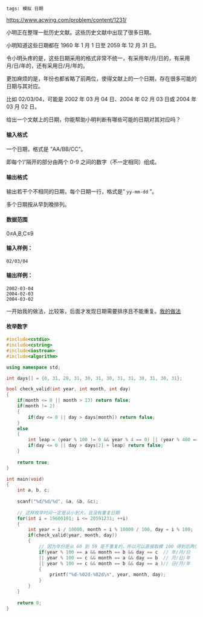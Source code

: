 ```
tags: 模拟 日期
```



https://www.acwing.com/problem/content/1231/



小明正在整理一批历史文献。这些历史文献中出现了很多日期。

小明知道这些日期都在 1960 年 1 月 1 日至 2059 年 12 月 31 日。

令小明头疼的是，这些日期采用的格式非常不统一，有采用年/月/日的，有采用月/日/年的，还有采用日/月/年的。

更加麻烦的是，年份也都省略了前两位，使得文献上的一个日期，存在很多可能的日期与其对应。

比如 02/03/04，可能是 2002 年 03 月 04 日、2004 年 02 月 03 日或 2004 年 03 月 02 日。

给出一个文献上的日期，你能帮助小明判断有哪些可能的日期对其对应吗？

#### 输入格式

一个日期，格式是 ”AA/BB/CC”。

即每个’/’隔开的部分由两个 0-9 之间的数字（不一定相同）组成。

#### 输出格式

输出若干个不相同的日期，每个日期一行，格式是” `yy-mm-dd` ”。

多个日期按从早到晚排列。

#### 数据范围

0≤A,B,C≤9

#### 输入样例：

```
02/03/04
```

#### 输出样例：

```
2002-03-04
2004-02-03
2004-03-02
```



一开始我的做法，比较笨，后面才发现日期需要排序且不能重复。[我的做法](https://github.com/hairrrrr/1200_Problems/blob/master/camp/%E7%AE%97%E6%B3%95/%E6%A8%A1%E6%8B%9F/aw1229.%E6%97%A5%E6%9C%9F%E9%97%AE%E9%A2%98.md)



#### 枚举数字

```cpp
#include<cstdio>
#include<cstring>
#include<iostream>
#include<algorithm>

using namespace std;

int days[] = {0, 31, 28, 31, 30, 31, 30, 31, 31, 30, 31, 30, 31};

bool check_valid(int year, int month, int day)
{
    if(month <= 0 || month > 13) return false;
    if(month != 2)
    {
        if(day <= 0 || day > days[month]) return false;
    }
    else
    {
        int leap = (year % 100 != 0 && year % 4 == 0) || (year % 400 == 0);
        if(day <= 0 || day > days[2] + leap) return false;
    }
    
    return true;
}

int main(void)
{
    int a, b, c;
    
    scanf("%d/%d/%d", &a, &b, &c);
    
    // 这样枚举时间一定是从小到大，且没有重复日期
    for(int i = 19600101; i <= 20591231; ++i)
    {
        int year = i / 10000, month = i % 10000 / 100, day = i % 100;
        if(check_valid(year, month, day))
        {
            // 因为年份是从 60 到 59 是不重复的，所以可以直接取模 100 得到后两位
            if(year % 100 == a && month == b && day == c  // 年/月/日
            || year % 100 == c && month == a && day == b  // 月/日/年
            || year % 100 == c && month == b && day == a )// 日/月/年
            {
                printf("%d-%02d-%02d\n", year, month, day);
            }
        }
    }
    
    return 0;
}
```


